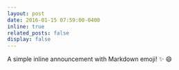 ```yaml
---
layout: post
date: 2016-01-15 07:59:00-0400
inline: true
related_posts: false
display: false
---
```


A simple inline announcement with Markdown emoji! :sparkles: :smile:
